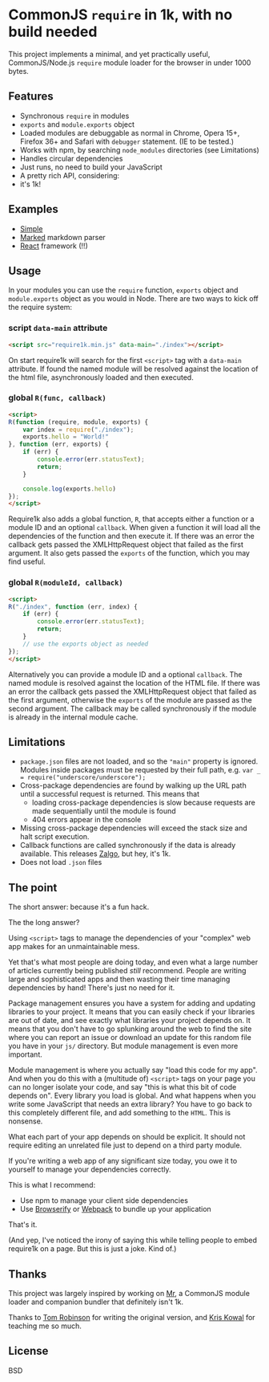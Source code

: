 # CommonJS `require` in 1k, with no build needed

This project implements a minimal, and yet practically useful, CommonJS/Node.js `require` module loader for the browser in under 1000 bytes.

## Features

* Synchronous `require` in modules
* `exports` and `module.exports` object
* Loaded modules are debuggable as normal in Chrome, Opera 15+, Firefox 36+ and Safari with `debugger` statement. (IE to be tested.)
* Works with npm, by searching `node_modules` directories (see Limitations)
* Handles circular dependencies
* Just runs, no need to build your JavaScript
* A pretty rich API, considering:
* it's 1k!

## Examples

* [Simple](examples/simple)
* [Marked](examples/marked) markdown parser
* [React](examples/react) framework (!!)

## Usage

In your modules you can use the `require` function, `exports` object and `module.exports` object as you would in Node. There are two ways to kick off the require system:

### script `data-main` attribute

```html
<script src="require1k.min.js" data-main="./index"></script>
```

On start require1k will search for the first `<script>` tag with a `data-main` attribute. If found the named module will be resolved against the location of the html file, asynchronously loaded and then executed.

### global `R(func, callback)`

```html
<script>
R(function (require, module, exports) {
    var index = require("./index");
    exports.hello = "World!"
}, function (err, exports) {
    if (err) {
        console.error(err.statusText);
        return;
    }

    console.log(exports.hello)
});
</script>
```

Require1k also adds a global function, `R`, that accepts either a function or a module ID and an optional `callback`. When given a function it will load all the dependencies of the function and then execute it. If there was an error the callback gets passed the XMLHttpRequest object that failed as the first argument. It also gets passed the `exports` of the function, which you may find useful.

### global `R(moduleId, callback)`

```html
<script>
R("./index", function (err, index) {
    if (err) {
        console.error(err.statusText);
        return;
    }
    // use the exports object as needed
});
</script>
```

Alternatively you can provide a module ID and a optional `callback`. The named module is resolved against the location of the HTML file. If there was an error the callback gets passed the XMLHttpRequest object that failed as the first argument, otherwise the `exports` of the module are passed as the second argument. The callback may be called synchronously if the module is already in the internal module cache.

## Limitations

* `package.json` files are not loaded, and so the `"main"` property is ignored. Modules inside packages must be requested by their full path, e.g. `var _ = require("underscore/underscore");`
* Cross-package dependencies are found by walking up the URL path until a successful request is returned. This means that
    * loading cross-package dependencies is slow because requests are made sequentially until the module is found
    * 404 errors appear in the console
* Missing cross-package dependencies will exceed the stack size and halt script execution.
* Callback functions are called synchronously if the data is already available. This releases [Zalgo](http://blog.izs.me/post/59142742143/designing-apis-for-asynchrony), but hey, it's 1k.
* Does not load `.json` files


## The point

The short answer: because it's a fun hack.

The the long answer?

Using `<script>` tags to manage the dependencies of your "complex" web app makes for an unmaintainable mess.

Yet that's what most people are doing today, and even what a large number of articles currently being published *still* recommend. People are writing large and sophisticated apps and then wasting their time managing dependencies by hand! There's just no need for it.

Package management ensures you have a system for adding and updating libraries to your project. It means that you can easily check if your libraries are out of date, and see exactly what libraries your project depends on. It means that you don't have to go splunking around the web to find the site where you can report an issue or download an update for this random file you have in your `js/` directory. But module management is even more important.

Module management is where you actually say "load this code for my app". And when you do this with a (multitude of) `<script>` tags on your page you can no longer isolate your code, and say "this is what this bit of code depends on". Every library you load is global. And what happens when you write some JavaScript that needs an extra library? You have to go back to this completely different file, and add something to the `HTML`. This is nonsense.

What each part of your app depends on should be explicit. It should not require editing an unrelated file just to depend on a third party module.

If you're writing a web app of any significant size today, you owe it to yourself to manage your dependencies correctly.

This is what I recommend:

* Use npm to manage your client side dependencies
* Use [Browserify](http://browserify.org/) or [Webpack](http://webpack.github.io/) to bundle up your application

That's it.

(And yep, I've noticed the irony of saying this while telling people to embed require1k on a page. But this is just a joke. Kind of.)

## Thanks

This project was largely inspired by working on [Mr](https://github.com/montagejs/mr), a CommonJS module loader and companion bundler that definitely isn't 1k.

Thanks to [Tom Robinson](https://twitter.com/tlrobinson) for writing the original version, and [Kris Kowal](https://twitter.com/kriskowal) for teaching me so much.

## License

BSD
